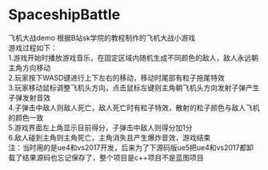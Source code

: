 # SpaceshipBattle
飞机大战demo
根据B站sk学院的教程制作的飞机大战小游戏  
游戏过程如下：  
1.游戏开始时播放游戏音乐，在固定区域内随机生成不同颜色的敌人，敌人永远朝主角方向移动  
2.玩家按下WASD键进行上下左右的移动，移动时尾部有粒子拖尾特效  
3.玩家移动鼠标调整飞机头方向，点击鼠标左键则主角朝飞机头方向发射子弹产生子弹发射音效  
4.子弹击中敌人则敌人死亡，敌人死亡时有粒子特效，散射的粒子颜色与敌人飞机的颜色一致  
5.游戏界面左上角显示目前得分，子弹击中敌人则得分加1分  
6.敌人碰到主角则主角死亡，主角消失且产生爆炸音效，游戏结束  
注：当时用的是ue4和vs2017开发，后来为了下源码版ue5把ue4和vs2017都卸载了结果源码也忘记保存了，整个项目是c++项目不是蓝图项目
